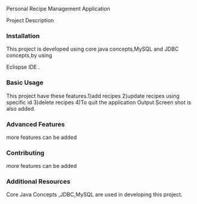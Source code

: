 
Personal Recipe Management Application

Project Description


### Installation
This  project is developed using core java concepts,MySQL and JDBC concepts,by using 

Eclispse IDE .

### Basic Usage

This project have these features.1)add recipes
2)update recipes using specific id
3)delete recipes 
4)To quit the application
Output Screen shot is also added.

### Advanced Features
more features can be added


### Contributing

more features can be added

### Additional Resources

Core Java Concepts ,JDBC,MySQL are used in developing this project.

